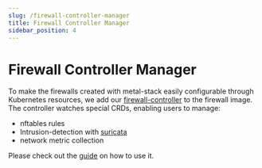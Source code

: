 ```yaml
---
slug: /firewall-controller-manager
title: Firewall Controller Manager
sidebar_position: 4
---
```


# Firewall Controller Manager

To make the firewalls created with metal-stack easily configurable through Kubernetes resources, we add our [firewall-controller](https://github.com/metal-stack/firewall-controller) to the firewall image. The controller watches special CRDs, enabling users to manage:

- nftables rules
- Intrusion-detection with [suricata](https://suricata.io/)
- network metric collection

Please check out the [guide](../../08-References/Kubernetes/firewall-controller-manager/firewall-controller-manager.md) on how to use it.
